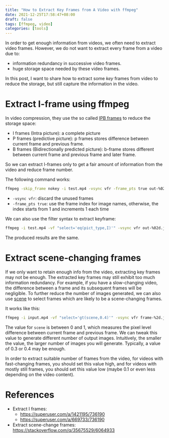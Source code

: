 ```yaml
---
title: "How to Extract Key Frames from A Video with ffmpeg"
date: 2021-12-25T17:58:47+08:00
draft: false
tags: [ffmpeg, video]
categories: [tools]
---
```


In order to get enough information from videos, we often need to extract video frames.
However, we do not want to extract every frame from a video due to:
+ information redundancy in successive video frames.
+ huge storage space needed by these video frames.

In this post, I want to share how to extract some *key* frames from video to reduce the storage,
but still capture the information in the video.

<!--more-->

# Extract I-frame using ffmpeg

In video compression, they use the so called [IPB frames](https://en.wikipedia.org/wiki/Video_compression_picture_types) to reduce the storage space:

+ I frames (Intra picture): a complete picture
+ P frames (predictive picture): p frames stores difference between current frame and previous frame.
+ B frames (Bidirectionally predicted picture): b-frame stores different between current frame and previous frame and later frame.

So we can extract I-frames only to get a fair amount of information from the video and reduce frame number.

The following command works:

```bash
ffmpeg -skip_frame nokey -i test.mp4 -vsync vfr -frame_pts true out-%02d.jpeg
```

+ `-vsync vfr`: discard the unused frames
+ `-frame_pts true`: use the frame index for image names, otherwise, the index
starts from 1 and increments 1 each time

We can also use the filter syntax to extract keyframe:

```bash
ffmpeg -i test.mp4 -vf "select='eq(pict_type,I)'" -vsync vfr out-%02d.jpeg
```

The produced results are the same.

# Extract scene-changing frames

If we only want to retain enough info from the video, extracting key frames may
not be enough. The extracted key frames may still exhibit too much information
redundancy. For example, if you have a slow-changing video, the difference
between a frame and its subsequent frames will be negligible. To further reduce
the number of images generated, we can also use [scene](http://www.ffmpeg.org/ffmpeg-filters.html#select_002c-aselect) to select frames
which are likely to be a scene-changing frames.

It works like this:

```bash
ffmpeg -i input.mp4 -vf "select='gt(scene,0.4)'" -vsync vfr frame-%2d.jpg
```

The value for `scene` is between 0 and 1, which measures the pixel level
difference between current frame and previous frame. We can tweak this value to
generate different number of output images. Intuitively, the smaller the value,
the larger number of images you will generate. Typically, a value of 0.3 or 0.4
may be enough.

In order to extract suitable number of frames from the video, for videos with
fast-changing frames, you should set this value high, and for videos with
mostly still frames, you should set this value low (maybe 0.1 or even less
depending on the video content).

# References

+ Extract I frames:
     + https://superuser.com/a/1421195/736190
     + https://superuser.com/a/669733/736190
+ Extract scene-change frames: https://stackoverflow.com/q/35675529/6064933
